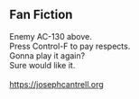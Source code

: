 Fan Fiction
-----------
Enemy AC-130 above.<br>
Press Control-F to pay respects.<br>
Gonna play it again?<br>
Sure would like it.<br>
<br>
https://josephcantrell.org
